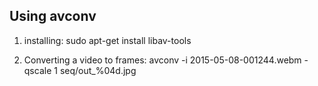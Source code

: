 ## Using avconv
1. installing:
sudo apt-get install libav-tools

2. Converting a video to frames:
avconv -i 2015-05-08-001244.webm -qscale 1 seq/out_%04d.jpg
